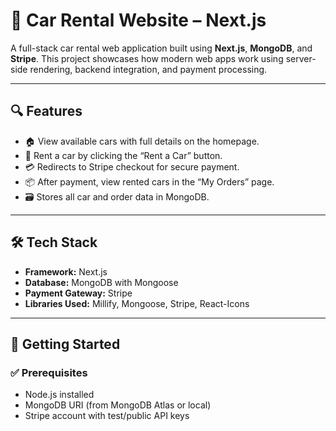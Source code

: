 # 🚗 Car Rental Website – Next.js

A full-stack car rental web application built using **Next.js**, **MongoDB**, and **Stripe**. This project showcases how modern web apps work using server-side rendering, backend integration, and payment processing.

---

## 🔍 Features

- 🏠 View available cars with full details on the homepage.
- 🛒 Rent a car by clicking the “Rent a Car” button.
- 💳 Redirects to Stripe checkout for secure payment.
- 📦 After payment, view rented cars in the “My Orders” page.
- 🗃️ Stores all car and order data in MongoDB.

---

## 🛠️ Tech Stack

- **Framework:** Next.js
- **Database:** MongoDB with Mongoose
- **Payment Gateway:** Stripe
- **Libraries Used:** Millify, Mongoose, Stripe, React-Icons

---



## 🚀 Getting Started

### ✅ Prerequisites

- Node.js installed
- MongoDB URI (from MongoDB Atlas or local)
- Stripe account with test/public API keys

